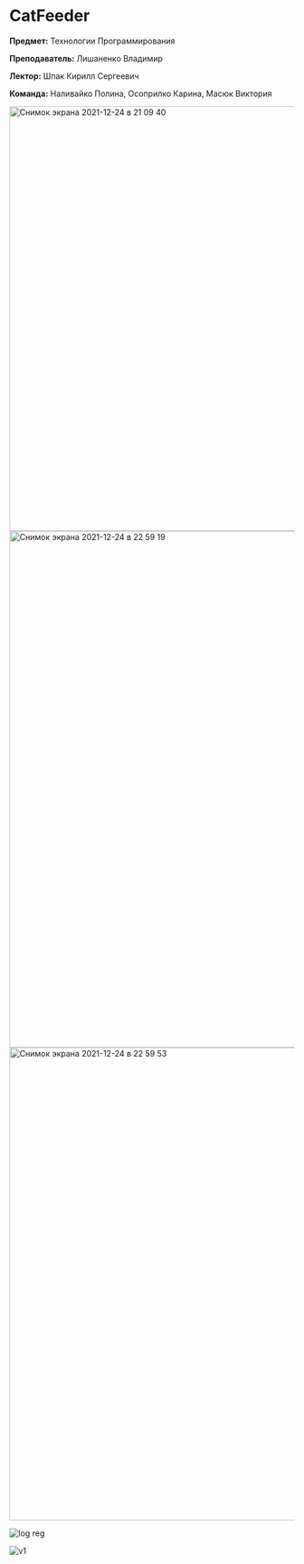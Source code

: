 # CatFeeder

**Предмет:** Технологии Программирования

**Преподаватель:** Лишаненко Владимир

**Лектор:** Шпак Кирилл Сергеевич

**Команда:** Наливайко Полина, Осоприлко Карина, Масюк Виктория


<img width="750" alt="Снимок экрана 2021-12-24 в 21 09 40" src="https://user-images.githubusercontent.com/67878260/147368264-5051fb6c-4d7e-4e30-94df-a5b84b969d36.png">


<img width="912" alt="Снимок экрана 2021-12-24 в 22 59 19" src="https://user-images.githubusercontent.com/67878260/147370907-7e461db7-55cd-4b99-be1f-e270906d1818.png">

<img width="835" alt="Снимок экрана 2021-12-24 в 22 59 53" src="https://user-images.githubusercontent.com/67878260/147370919-6f3728db-b3b1-4636-a3cb-addb9c047f56.png">



![log reg](https://user-images.githubusercontent.com/67878260/147370880-16eca75b-a3b7-4b83-8bf1-407a0eb3c35a.png)


![v1](https://user-images.githubusercontent.com/67878260/147370881-a5f3d52b-c822-4c8c-89bb-db5eda3bb289.png)


